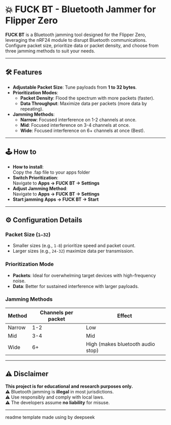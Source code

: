 # 💥 FUCK BT - Bluetooth Jammer for Flipper Zero

**FUCK BT** is a Bluetooth jamming tool designed for the Flipper Zero, leveraging the nRF24 module to disrupt Bluetooth communications. Configure packet size, prioritize data or packet density, and choose from three jamming methods to suit your needs.

---

## 🛠️ Features
- **Adjustable Packet Size**: Tune payloads from **1 to 32 bytes**.
- **Prioritization Modes**:
  - **Packet Density**: Flood the spectrum with more packets (faster).
  - **Data Throughput**: Maximize data per packets (more data by repeating).
- **Jamming Methods**:
  - **Narrow**: Focused interference on 1-2 channels at once.
  - **Mid**: Focused interference on 3-4 channels at once.
  - **Wide**: Focused interference on 6+ channels at once (Best).

---

## 🕹️ How to
- **How to install**:  
  Copy the .fap file to your apps folder
- **Switch Prioritization**:  
  Navigate to **Apps → FUCK BT → Settings**
- **Adjust Jamming Method**:  
  Navigate to **Apps → FUCK BT → Settings**
- **Start jamming**
  **Apps → FUCK BT → Start**

---

## ⚙️ Configuration Details
### Packet Size (`1–32`)
- Smaller sizes (e.g., `1-8`) prioritize speed and packet count.
- Larger sizes (e.g., `24-32`) maximize data per transmission.

### Prioritization Mode
- **Packets**: Ideal for overwhelming target devices with high-frequency noise.
- **Data**: Better for sustained interference with larger payloads.

### Jamming Methods
| Method  | Channels per packet | Effect                     |
|---------|-------------------|------------------------------|
| Narrow  | 1-2               | Low          |
| Mid     | 3-4               | Mid            |
| Wide    | 6+                | High (makes bluetooth audio stop)    |

---

## ⚠️ Disclaimer
**This project is for educational and research purposes only.**  
⚠️ Bluetooth jamming is **illegal** in most jurisdictions.  
⚠️ Use responsibly and comply with local laws.  
⚠️ The developers assume **no liability** for misuse.

---
readme template made using by deepseek
